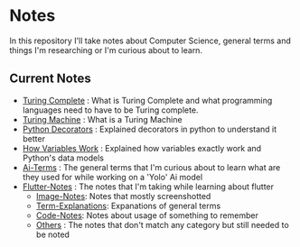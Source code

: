 # Notes
In this repository I'll take notes about Computer Science, general terms and things I'm researching or I'm curious about to learn.

## Current Notes

- [Turing Complete](https://github.com/Alperencode/Notes/blob/master/Turing-Complete/TuringComplete.md) :  What is Turing Complete and what programming languages need to have to be Turing complete.
- [Turing Machine](https://github.com/Alperencode/Notes/blob/master/Turing-Machine/TuringMachine.md) : What is a Turing Machine
- [Python Decorators](https://github.com/Alperencode/Notes/blob/master/Python-Decorators/PythonDecorators.md) : Explained decorators in python to understand it better
- [How Variables Work](https://github.com/Alperencode/Notes/blob/master/Python-Variables/How-Variables-Work/How-Variables-Work.md) : Explained how variables exactly work and Python's data models
- [Ai-Terms](https://github.com/Alperencode/Notes/blob/master/Ai-Terms/Ai-Terms.md) : The general terms that I'm curious about to learn what are they used for while working on a 'Yolo' Ai model
- [Flutter-Notes](https://github.com/Alperencode/Notes/blob/master/Flutter-Notes/) : The notes that I'm taking while learning about flutter
    - [Image-Notes](https://github.com/Alperencode/Notes/blob/master/Flutter-Notes/Image-Notes.md): Notes that mostly screenshotted
    - [Term-Explanations](https://github.com/Alperencode/Notes/blob/master/Flutter-Notes/Term-Explanations.md): Expanations of general terms
    - [Code-Notes](https://github.com/Alperencode/Notes/blob/master/Flutter-Notes/Term-Explanations.md): Notes about usage of something to remember
    - [Others](https://github.com/Alperencode/Notes/blob/master/Flutter-Notes/Others.md) : The notes that don't match any category but still needed to be noted